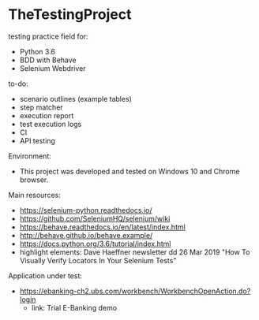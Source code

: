 # TheTestingProject

testing practice field for:
- Python 3.6
- BDD with Behave
- Selenium Webdriver

to-do:
- scenario outlines (example tables)
- step matcher
- execution report
- test execution logs
- CI
- API testing


Environment:
- This project was developed and tested on Windows 10 and Chrome browser.



Main resources:
- https://selenium-python.readthedocs.io/
- https://github.com/SeleniumHQ/selenium/wiki
- https://behave.readthedocs.io/en/latest/index.html
- http://behave.github.io/behave.example/
- https://docs.python.org/3.6/tutorial/index.html
- highlight elements: Dave Haeffner newsletter dd 26 Mar 2019 "How To Visually Verify Locators In Your Selenium Tests"

Application under test:
- https://ebanking-ch2.ubs.com/workbench/WorkbenchOpenAction.do?login 
  - link: Trial E-Banking demo 